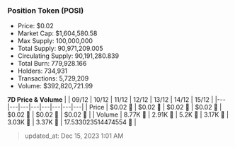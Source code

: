 
  ### Position Token (POSI)
  - Price: $0.02
  - Market Cap: $1,604,580.58
  - Max Supply: 100,000,000
  - Total Supply: 90,971,209.005
  - Circulating Supply: 90,191,280.839
  - Total Burn: 779,928.166
  - Holders: 734,931
  - Transactions: 5,729,209
  - Volume: $392,820,721.99

  **7D Price & Volume**
  | | 09&#x2F;12 | 10&#x2F;12 | 11&#x2F;12 | 12&#x2F;12 | 13&#x2F;12 | 14&#x2F;12 | 15&#x2F;12 |
  |---|---|---|---|---|---|---|---|
  | Price | $0.02 🚀 | $0.02 🚀 | $0.02 🔻 | $0.02 🚀 | $0.02 🔻 | $0.02 🚀 | $0.02 🔻 |
  | Volume | 8.77K 🚀 | 2.91K 🔻 | 5.2K 🚀 | 3.17K 🔻 | 3.03K 🔻 | 3.37K 🚀 | 17.533023514474554 🔻 |

  > updated_at: Dec 15, 2023 1:01 AM
